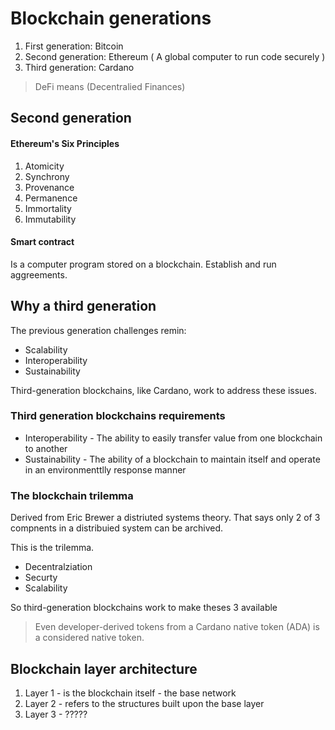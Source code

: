 # Blockchain generations

1. First generation: Bitcoin
2. Second generation: Ethereum ( A global computer to run code securely )
3. Third generation: Cardano

> DeFi means (Decentralied Finances)

## Second generation

#### Ethereum's Six Principles

1. Atomicity
2. Synchrony
3. Provenance
4. Permanence
5. Immortality
6. Immutability

#### Smart contract

Is a computer program stored on a blockchain. Establish and run aggreements.

## Why a third generation

The previous generation challenges remin:

- Scalability
- Interoperability
- Sustainability

Third-generation blockchains, like Cardano, work to address these issues.

### Third generation blockchains requirements

- Interoperability - The ability to easily transfer value from one blockchain to another
- Sustainability - The ability of a blockchain to maintain itself and operate in an environmenttlly response manner

### The blockchain trilemma

Derived from Eric Brewer a distriuted systems theory. That says only 2 of 3 compnents in a distribuied system can be archived.

This is the trilemma.

- Decentralziation
- Securty
- Scalability

So third-generation blockchains work to make theses 3 available

> Even developer-derived tokens from a Cardano native token (ADA) is a considered native token.

## Blockchain layer architecture

1. Layer 1 - is the blockchain itself - the base network
2. Layer 2 - refers to the structures built upon the base layer
3. Layer 3 - ?????
